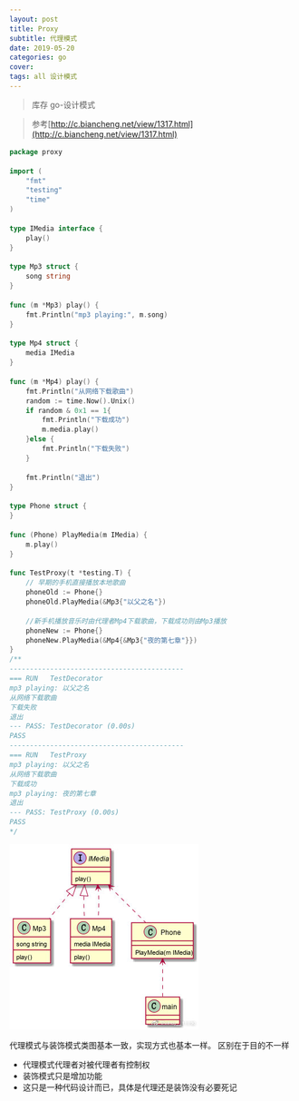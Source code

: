 ```yaml
---
layout: post
title: Proxy
subtitle: 代理模式
date: 2019-05-20
categories: go
cover: 
tags: all 设计模式
---
```


> 库存 go-设计模式

> 参考[http://c.biancheng.net/view/1317.html](http://c.biancheng.net/view/1317.html)

```go
package proxy

import (
	"fmt"
	"testing"
	"time"
)

type IMedia interface {
	play()
}

type Mp3 struct {
	song string
}

func (m *Mp3) play() {
	fmt.Println("mp3 playing:", m.song)
}

type Mp4 struct {
	media IMedia
}

func (m *Mp4) play() {
	fmt.Println("从网络下载歌曲")
	random := time.Now().Unix()
	if random & 0x1 == 1{
		fmt.Println("下载成功")
		m.media.play()
	}else {
		fmt.Println("下载失败")
	}

	fmt.Println("退出")
}

type Phone struct {
}

func (Phone) PlayMedia(m IMedia) {
	m.play()
}

func TestProxy(t *testing.T) {
	// 早期的手机直接播放本地歌曲
	phoneOld := Phone{}
	phoneOld.PlayMedia(&Mp3{"以父之名"})

	//新手机播放音乐时由代理者Mp4下载歌曲，下载成功则由Mp3播放
	phoneNew := Phone{}
	phoneNew.PlayMedia(&Mp4{&Mp3{"夜的第七章"}})
}
/**
-------------------------------------------
=== RUN   TestDecorator
mp3 playing: 以父之名
从网络下载歌曲
下载失败
退出
--- PASS: TestDecorator (0.00s)
PASS
-------------------------------------------
=== RUN   TestProxy
mp3 playing: 以父之名
从网络下载歌曲
下载成功
mp3 playing: 夜的第七章
退出
--- PASS: TestProxy (0.00s)
PASS
*/
```

<img src="/img/proxy1.jpg">

代理模式与装饰模式类图基本一致，实现方式也基本一样。
区别在于目的不一样
- 代理模式代理者对被代理者有控制权
- 装饰模式只是增加功能
- 这只是一种代码设计而已，具体是代理还是装饰没有必要死记
